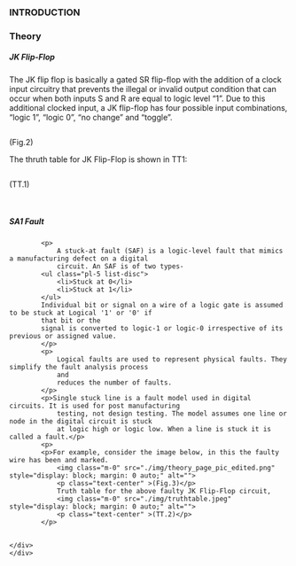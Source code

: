 ### INTRODUCTION <br>
<div class="mb-3 space-y-1" id="theory">
            <h3 class="font-bold text-lg">Theory</h3>
            <h5 class="text-lg pt-5 font-bold">JK Flip-Flop</h5>
            <p>
                The JK flip flop is basically a gated SR flip-flop with the addition of a clock input circuitry
                that prevents the illegal or invalid output condition that can occur when both inputs S and R
                are equal to logic level “1”. Due to this additional clocked input, a JK flip-flop has four
                possible input combinations, “logic 1”, “logic 0”, “no change” and “toggle”.
            </p>
            <img class="m-0" src="./img/diagram.jpeg" style="display: block; margin: 0 auto;" alt="">
            <p class="text-center" >(Fig.2)</p> 
            <p>
                The thruth table for JK Flip-Flop is shown in TT1:
            </p>
            <p><img class="m-0" style="display: block;margin: 0 auto;margin-left:10%;" src="./img/correct_tt.png" alt=""></p>
            <p class="text-center" >(TT.1)</p> 
            <br>
            <h5 class="text-lg pt-5 font-bold">SA1 Fault</h5>
            
            <p>
                A stuck-at fault (SAF) is a logic-level fault that mimics a manufacturing defect on a digital
                circuit. An SAF is of two types-
            <ul class="pl-5 list-disc">
                <li>Stuck at 0</li>
                <li>Stuck at 1</li>
            </ul>
            Individual bit or signal on a wire of a logic gate is assumed to be stuck at Logical '1' or '0' if
            that bit or the
            signal is converted to logic-1 or logic-0 irrespective of its previous or assigned value.
            </p>
            <p>
                Logical faults are used to represent physical faults. They simplify the fault analysis process
                and
                reduces the number of faults.
            </p>
            <p>Single stuck line is a fault model used in digital circuits. It is used for post manufacturing
                testing, not design testing. The model assumes one line or node in the digital circuit is stuck
                at logic high or logic low. When a line is stuck it is called a fault.</p>
            <p>
            <p>For example, consider the image below, in this the faulty wire has been and marked. 
                <img class="m-0" src="./img/theory_page_pic_edited.png" style="display: block; margin: 0 auto;" alt="">
                <p class="text-center" >(Fig.3)</p> 
                Truth table for the above faulty JK Flip-Flop circuit,
                <img class="m-0" src="./img/truthtable.jpeg" style="display: block; margin: 0 auto;" alt="">
                <p class="text-center" >(TT.2)</p> 
            </p>
            
            
    </div>
    </div>
